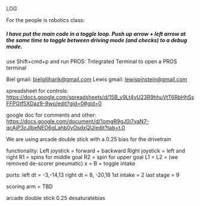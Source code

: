 LOG

For the people is robotics class:
##### I have put the main code in a toggle loop. Push up arrow + left arrow at the same time to toggle between driving mode (and checks) to a debug mode. #####

use Shift+cmd+p and run PROS: Tntegrated Terminal to open a PROS terminal

Biel gmail: bielgiliharik@gmail.com
Lewis gmail: lewispinstein@gmail.com

spreadsheet for controls:
https://docs.google.com/spreadsheets/d/15B_y9Lt4vU23R9hhuVtT6RbHhSsFFPGtf5XDaz9-9wo/edit?gid=0#gid=0

google doc for comments and other:
https://docs.google.com/document/d/1omgR9gJ0i7vaN7-qcAjP3cJlbeNEO6gLahb0yOsdxQU/edit?tab=t.0

We are using arcade double stick with a 0.25 bias for the drivetrain

functionality:
Left joystick = forward + backward
Right joystick = left and right 
R1 = spins for middle goal
R2 = spin for upper goal
L1 = 
L2 = (we removed de-scorer pneumatic)
x = 
B = toggle intake 

ports: 
left dt = -3,-14,13
right dt = 8, -20,18
1st intake = 2
last stage = 9 

scoring arm = TBD

arcade double stick
0.25 desaturatebias
